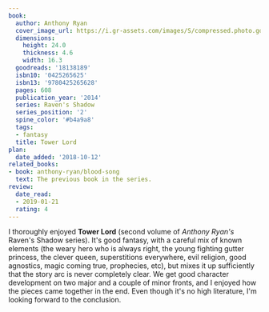 ```yaml
---
book:
  author: Anthony Ryan
  cover_image_url: https://i.gr-assets.com/images/S/compressed.photo.goodreads.com/books/1382486392l/18138189._SX98_.jpg
  dimensions:
    height: 24.0
    thickness: 4.6
    width: 16.3
  goodreads: '18138189'
  isbn10: '0425265625'
  isbn13: '9780425265628'
  pages: 608
  publication_year: '2014'
  series: Raven's Shadow
  series_position: '2'
  spine_color: '#b4a9a8'
  tags:
  - fantasy
  title: Tower Lord
plan:
  date_added: '2018-10-12'
related_books:
- book: anthony-ryan/blood-song
  text: The previous book in the series.
review:
  date_read:
  - 2019-01-21
  rating: 4
---
```


I thoroughly enjoyed **Tower Lord** (second volume of *Anthony Ryan's* Raven's Shadow series). It's good fantasy, with a careful mix of known elements (the weary hero who is always right, the young fighting gutter princess, the clever queen, superstitions everywhere, evil religion, good agnostics, magic coming true, prophecies, etc), but mixes it up sufficiently that the story arc is never completely clear. We get good character development on two major and a couple of minor fronts, and I enjoyed how the pieces came together in the end. Even though it's no high literature, I'm looking forward to the conclusion.
